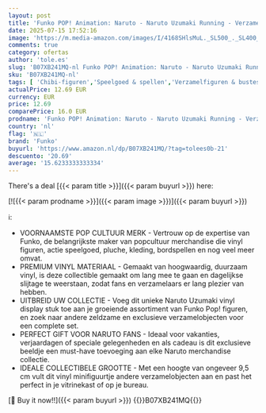 ```yaml
---
layout: post
title: 'Funko POP! Animation: Naruto - Naruto Uzumaki Running - Verzamelbare Vinyl Figuur - Cadeau Idee - Officiële Merchandise -Anime Fans - Model Figuur voor Verzamelaars en Display'
date: 2025-07-15 17:52:16
image: 'https://m.media-amazon.com/images/I/4168SHlsMuL._SL500_._SL400_.jpg'
comments: true
category: ofertas
author: 'tole.es'
slug: 'B07XB241MQ-nl Funko POP! Animation: Naruto - Naruto Uzumaki Running -...'
sku: 'B07XB241MQ-nl'
tags: [ 'Chibi-figuren','Speelgoed & spellen','Verzamelfiguren & bustes','Verzamelspeelgoed','funko','🇳🇱', ]
actualPrice: 12.69 EUR
currency: EUR
price: 12.69
comparePrice: 16.0 EUR
prodname: 'Funko POP! Animation: Naruto - Naruto Uzumaki Running - Verzamelbare Vinyl Figuur - Cadeau Idee - Officiële Merchandise -Anime Fans - Model Figuur voor Verzamelaars en Display'
country: 'nl'
flag: '🇳🇱'
brand: 'Funko'
buyurl: 'https://www.amazon.nl/dp/B07XB241MQ/?tag=tolees0b-21'
descuento: '20.69'
average: '15.6233333333334'
---
```


There's a deal [{{< param title >}}]({{< param buyurl >}})  here:

[![{{< param prodname >}}]({{< param image >}})]({{< param buyurl >}})

ℹ️:

- VOORNAAMSTE POP CULTUUR MERK - Vertrouw op de expertise van Funko, de belangrijkste maker van popcultuur merchandise die vinyl figuren, actie speelgoed, pluche, kleding, bordspellen en nog veel meer omvat.
- PREMIUM VINYL MATERIAAL - Gemaakt van hoogwaardig, duurzaam vinyl, is deze collectible gemaakt om lang mee te gaan en dagelijkse slijtage te weerstaan, zodat fans en verzamelaars er lang plezier van hebben.
- UITBREID UW COLLECTIE - Voeg dit unieke Naruto Uzumaki vinyl display stuk toe aan je groeiende assortiment van Funko Pop! figuren, en zoek naar andere zeldzame en exclusieve verzamelobjecten voor een complete set.
- PERFECT GIFT VOOR NARUTO FANS - Ideaal voor vakanties, verjaardagen of speciale gelegenheden en als cadeau is dit exclusieve beeldje een must-have toevoeging aan elke Naruto merchandise collectie.
- IDEALE COLLECTIBELE GROOTTE - Met een hoogte van ongeveer 9,5 cm vult dit vinyl minifiguurtje andere verzamelobjecten aan en past het perfect in je vitrinekast of op je bureau.

[🛒 Buy it now!!]({{< param buyurl >}})
{{<world>}}B07XB241MQ{{</world>}}
